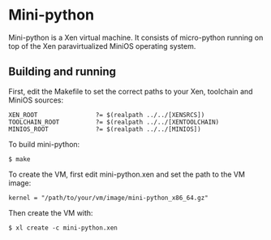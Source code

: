 # Mini-python

Mini-python is a Xen virtual machine. It consists of micro-python
running on top of the Xen paravirtualized MiniOS operating system.

## Building and running

First, edit the Makefile to set the correct paths to your Xen,
toolchain and MiniOS sources:

    XEN_ROOT                ?= $(realpath ../../[XENSRCS])
    TOOLCHAIN_ROOT          ?= $(realpath ../../[XENTOOLCHAIN)
    MINIOS_ROOT             ?= $(realpath ../../[MINIOS])

To build mini-python:

    $ make

To create the VM, first edit mini-python.xen and set the path to the
VM image:

    kernel = "/path/to/your/vm/image/mini-python_x86_64.gz"

Then create the VM with:

    $ xl create -c mini-python.xen






